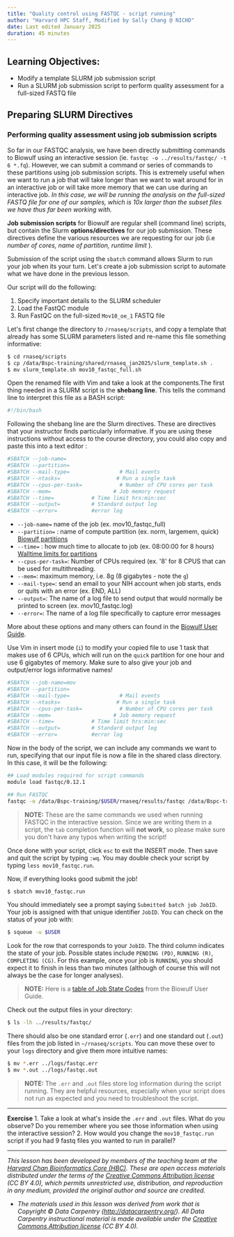 ```yaml
---
title: "Quality control using FASTQC - script running"
author: "Harvard HPC Staff, Modified by Sally Chang @ NICHD"
date: Last edited January 2025
duration: 45 minutes
---
```


## Learning Objectives:

-   Modify a template SLURM job submission script
-   Run a SLURM job submission script to perform quality assessment for a full-sized FASTQ file

## Preparing SLURM Directives

### Performing quality assessment using job submission scripts

So far in our FASTQC analysis, we have been directly submitting commands to Biowulf using an interactive session (ie. `fastqc -o ../results/fastqc/ -t 6 *.fq`). However, we can submit a command or series of commands to these partitions using job submission scripts. This is extremely useful when we want to run a job that will take longer than we want to wait around for in an interactive job or will take more memory that we can use during an interactive job. *In this case, we will be running the analysis on the full-sized FASTQ file for one of our samples, which is 10x larger than the subset files we have thus far been working with.*

**Job submission scripts** for Biowulf are regular shell (command line) scripts, but contain the Slurm **options/directives** for our job submission. These directives define the various resources we are requesting for our job (i.e *number of cores, name of partition, runtime limit* ).

Submission of the script using the `sbatch` command allows Slurm to run your job when its your turn. Let's create a job submission script to automate what we have done in the previous lesson.

Our script will do the following:

1.  Specify important details to the SLURM scheduler
2.  Load the FastQC module
3.  Run FastQC on the full-sized `Mov10_oe_1` FASTQ file

Let's first change the directory to `/rnaseq/scripts`, and copy a template that already has some SLURM parameters listed and re-name this file something informative:

``` bash
$ cd rnaseq/scripts
$ cp /data/Bspc-training/shared/rnaseq_jan2025/slurm_template.sh .
$ mv slurm_template.sh mov10_fastqc_full.sh
```

Open the renamed file with Vim and take a look at the components.The first thing needed in a SLURM script is the **shebang line**. This tells the command line to interpret this file as a BASH script:

``` bash
#!/bin/bash
```

Following the shebang line are the Slurm directives. These are directives that your instructor finds particularly informative. If you are using these instructions without access to the course directory, you could also copy and paste this into a text editor :

``` bash
#SBATCH --job-name=
#SBATCH --partition=
#SBATCH --mail-type=                # Mail events 
#SBATCH --ntasks=                  # Run a single task     
#SBATCH --cpus-per-task=            # Number of CPU cores per task
#SBATCH --mem=                    # Job memory request
#SBATCH --time=            # Time limit hrs:min:sec
#SBATCH --output=          # Standard output log
#SBATCH --error=           #error log
```

-   `--job-name=` name of the job (ex. mov10_fastqc_full)
-   `--partition=` : name of compute partition (ex. norm, largemem, quick) [Biowulf partitions](https://hpc.nih.gov/docs/userguide.html#partitions)
-   `--time=` : how much time to allocate to job (ex. 08:00:00 for 8 hours) [Walltime limits for partitions](https://hpc.nih.gov/docs/userguide.html#wall)
-   `--cpus-per-task=`: Number of CPUs required (ex. '8' for 8 CPUS that can be used for multithreading.
-   `--mem=`: maximum memory, i.e. 8g (8 gigabytes - note the `g`)
-   `--mail-type=`: send an email to your NIH account when job starts, ends or quits with an error (ex. END, ALL)
-   `--output=`: The name of a log file to send output that would normally be printed to screen (ex. mov10_fastqc.log)
-   `--error=`: The name of a log file specifically to capture error messages

More about these options and many others can found in the [Biowulf User Guide](https://hpc.nih.gov/docs/userguide.html).

Use Vim in insert mode (`i`) to modify your copied file to use 1 task that makes use of 6 CPUs, which will run on the `quick` partition for one hour and use 6 gigabytes of memory. Make sure to also give your job and output/error logs informative names!

``` bash
#SBATCH --job-name=mov
#SBATCH --partition=
#SBATCH --mail-type=                # Mail events 
#SBATCH --ntasks=                  # Run a single task     
#SBATCH --cpus-per-task=            # Number of CPU cores per task
#SBATCH --mem=                    # Job memory request
#SBATCH --time=            # Time limit hrs:min:sec
#SBATCH --output=          # Standard output log
#SBATCH --error=           #error log
```

Now in the body of the script, we can include any commands we want to run, specifying that our input file is now a file in the shared class directory. In this case, it will be the following:

``` bash
## Load modules required for script commands
module load fastqc/0.12.1

## Run FASTQC
fastqc -o /data/Bspc-training/$USER/rnaseq/results/fastqc /data/Bspc-training/shared/rnaseq_jan2025/Mov10_oe_1.fq
```

> **NOTE:** These are the same commands we used when running FASTQC in the interactive session. Since we are writing them in a script, the `tab` completion function will **not work**, so please make sure you don't have any typos when writing the script!

Once done with your script, click `esc` to exit the INSERT mode. Then save and quit the script by typing `:wq`. You may double check your script by typing `less mov10_fastqc.run`.

Now, if everything looks good submit the job!

``` bash
$ sbatch mov10_fastqc.run
```

You should immediately see a prompt saying `Submitted batch job JobID`. Your job is assigned with that unique identifier `JobID`. You can check on the status of your job with:

``` bash
$ squeue -u $USER
```

Look for the row that corresponds to your `JobID`. The third column indicates the state of your job. Possible states include `PENDING (PD)`, `RUNNING (R)`, `COMPLETING (CG)`. For this example, once your job is `RUNNING`, you should expect it to finish in less than two minutes (although of course this will not always be the case for longer analyses).

> **NOTE:** Here is a [table of Job State Codes](https://hpc.nih.gov/docs/userguide.html#states) from the Biowulf User Guide.

Check out the output files in your directory:

``` bash
$ ls -lh ../results/fastqc/
```

There should also be one standard error (`.err`) and one standard out (`.out`) files from the job listed in `~/rnaseq/scripts`. You can move these over to your `logs` directory and give them more intuitive names:

``` bash
$ mv *.err ../logs/fastqc.err
$ mv *.out ../logs/fastqc.out
```

> **NOTE:** The `.err` and `.out` files store log information during the script running. They are helpful resources, especially when your script does not run as expected and you need to troubleshoot the script.

------------------------------------------------------------------------

**Exercise** 1. Take a look at what's inside the `.err` and `.out` files. What do you observe? Do you remember where you see those information when using the interactive session? 2. How would you change the `mov10_fastqc.run` script if you had 9 fastq files you wanted to run in parallel?

------------------------------------------------------------------------

*This lesson has been developed by members of the teaching team at the [Harvard Chan Bioinformatics Core (HBC)](http://bioinformatics.sph.harvard.edu/). These are open access materials distributed under the terms of the [Creative Commons Attribution license](https://creativecommons.org/licenses/by/4.0/) (CC BY 4.0), which permits unrestricted use, distribution, and reproduction in any medium, provided the original author and source are credited.*

-   *The materials used in this lesson was derived from work that is Copyright © Data Carpentry (<http://datacarpentry.org/>). All Data Carpentry instructional material is made available under the [Creative Commons Attribution license](https://creativecommons.org/licenses/by/4.0/) (CC BY 4.0).*
